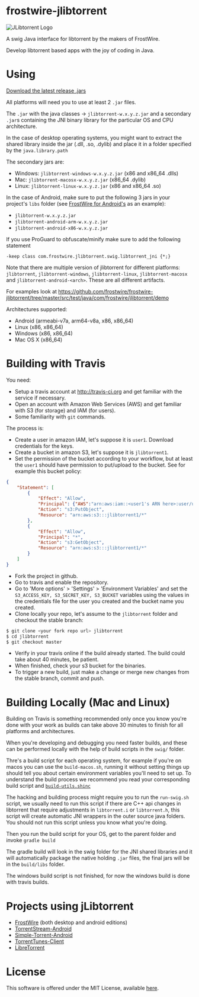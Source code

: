 frostwire-jlibtorrent
=====================
![JLibtorrent Logo](logo/jlibtorrent_logo_color.png)

A swig Java interface for libtorrent by the makers of FrostWire.

Develop libtorrent based apps with the joy of coding in Java.

Using
========

[Download the latest release .jars](https://github.com/frostwire/frostwire-jlibtorrent/releases)

All platforms will need you to use at least 2 `.jar` files.

The `.jar` with the java classes -> `jlibtorrent-w.x.y.z.jar` and a secondary `.jar`s containing the JNI binary library for the particular OS and CPU architecture.

In the case of desktop operating systems, you might want to extract the shared library inside the jar (.dll, .so, .dylib) and place it in a folder specified by the `java.library.path` 

The secondary jars are:
 - Windows: `jlibtorrent-windows-w.x.y.z.jar` (x86 and x86_64 .dlls)
 - Mac: `jlibtorrent-macosx-w.x.y.z.jar` (x86_64 .dylib)
 - Linux: `jlibtorrent-linux-w.x.y.z.jar` (x86 and x86_64 .so)

In the case of Android, make sure to put the following 3 jars in your project's `libs` folder (see [FrostWire for Android's](https://github.com/frostwire/frostwire/tree/master/android/libs) as an example):
 - `jlibtorrent-w.x.y.z.jar`
 - `jlibtorrent-android-arm-w.x.y.z.jar`
 - `jlibtorrent-android-x86-w.x.y.z.jar`

If you use ProGuard to obfuscate/minify make sure to add the following statement

`-keep class com.frostwire.jlibtorrent.swig.libtorrent_jni {*;}`


Note that there are multiple version of jlibtorrent for different platforms: `jlibtorrent`, `jlibtorrent-windows`, `jlibtorrent-linux`, `jlibtorrent-macosx` and `jlibtorrent-android-<arch>`. These are all different artifacts.

For examples look at https://github.com/frostwire/frostwire-jlibtorrent/tree/master/src/test/java/com/frostwire/jlibtorrent/demo

Architectures supported:

- Android (armeabi-v7a, arm64-v8a, x86, x86_64)
- Linux (x86, x86_64)
- Windows (x86, x86_64)
- Mac OS X (x86_64)

Building with Travis
====================

You need:

- Setup a travis account at http://travis-ci.org and get familiar with
the service if necessary.
- Open an account with Amazon Web Services (AWS) and get familiar with
S3 (for storage) and IAM (for users).
- Some familiarity with `git` commands.

The process is:

- Create a user in amazon IAM, let's suppose it is `user1`. Download
credentials for the keys.
- Create a bucket in amazon S3, let's suppose it is `jlibtorrent1`.
- Set the permission of the bucket according to your workflow, but at
least the `user1` should have permission to put/upload to the bucket.
See for example this bucket policy:
```json
{
	"Statement": [
		{
			"Effect": "Allow",
			"Principal": {"AWS":"arn:aws:iam::<user1's ARN here>:user/user1"},
			"Action": "s3:PutObject",
			"Resource": "arn:aws:s3:::jlibtorrent1/*"
		},
		{
			"Effect": "Allow",
			"Principal": "*",
			"Action": "s3:GetObject",
			"Resource": "arn:aws:s3:::jlibtorrent1/*"
		}
	]
}
```
- Fork the project in github.
- Go to travis and enable the repository.
- Go to 'More options' > 'Settings' > 'Environment Variables' and set the
`S3_ACCESS_KEY, S3_SECRET_KEY, S3_BUCKET` variables using the values in the
credentials file for the user you created and the bucket name you created.
- Clone locally your repo, let's assume to the `jlibtorrent` folder and
checkout the stable branch:
```bash
$ git clone <your fork repo url> jlibtorrent
$ cd jlibtorrent
$ git checkout master
```
- Verify in your travis online if the build already started. The build
 could take about 40 minutes, be patient.
- When finished, check your s3 bucket for the binaries.
- To trigger a new build, just make a change or merge new changes from
 the stable branch, commit and push.
 
Building Locally (Mac and Linux)
================================
Building on Travis is something recommended only once you know you're done with your work as builds can take above 30 minutes to finish for all platforms and architectures.

When you're developing and debugging you need faster builds, and these can be performed locally with the help of build scripts in the `swig/` folder.

Thre's a build script for each operating system, for example if you're on macos you can use the `build-macos.sh`, running it without setting things up should tell you about certain environment variables you'll need to set up. To understand the build process we recommend you read your corresponding build script and [`build-utils.shinc`](https://github.com/frostwire/frostwire-jlibtorrent/blob/master/swig/build-utils.shinc)

The hacking and building process might require you to run the `run-swig.sh` script, we usually need to run this script if there are C++ api changes in libtorrent that require adjustments in `libtorrent.i` or `libtorrent.h`, this script will create automatic JNI wrappers in the outer source java folders. You should not run this script unless you know what you're doing.

Then you run the build script for your OS, get to the parent folder and invoke
`gradle build`

The gradle build will look in the swig folder for the JNI shared libraries and it will automatically package the native holding `.jar` files, the final jars will be in the `build/libs` folder.

The windows build script is not finished, for now the windows build is done with travis builds.

Projects using jLibtorrent
==========================
- [FrostWire](http://www.frostwire.com) (both desktop and android editions)
- [TorrentStream-Android](https://github.com/mianharisali/TorrentStream-Android)
- [Simple-Torrent-Android](https://github.com/masterwok/simple-torrent-android)
- [TorrentTunes-Client](https://github.com/dessalines/torrenttunes-client)
- [LibreTorrent](https://github.com/proninyaroslav/libretorrent)

License
========

This software is offered under the MIT License, available [here](License.md).
